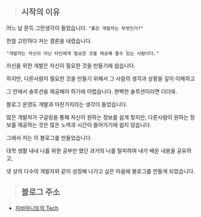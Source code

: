 > ## 시작의 이유

어느 날 문득 그런생각이 들었습니다. ```"좋은 개발자는 무엇인가?"```

한참 고민하다 저는 결론을 내렸습니다.

``` "개발자는 자신이 아닌 타인에게 필요한 것을 제공해 줄수 있는 사람이다." ``` 

자신을 위한 개발은 자신이 필요한 것을 만들기에 쉽습니다.

하지만, 다른사람이 필요한 것을 만들기 위해서 그 사람의 생각과 상황을 깊이 이해하고 

그 안에서 솔루션을 제공해야 하기에 어렵습니다. 완벽한 솔루션이라면 더더욱.

블로그 운영도 개발과 마찬가지라는 생각이 들었습니다. 

많은 개발자가 구글링을 통해 자신이 원하는 정보를 쉽게 찾지만, 다른사람이 원하는 정보를 제공하는 것은 많은 노력과 시간이 들어가기에 쉽지 않습니다. 

그래서 저는 이 블로그를 만들었습니다. 

대학 생활 내내 나를 위한 공부만 했던 과거의 나를 탈피하여 내가 배운 내용을 공유하고,

넷 상의 다수의 개발자와 같이 성장해 나가고 싶은 마음에 블로그를 만들게 되었습니다.

> ## 블로그 주소
* [자바마니또의 Tech](brandpark.github.io)
